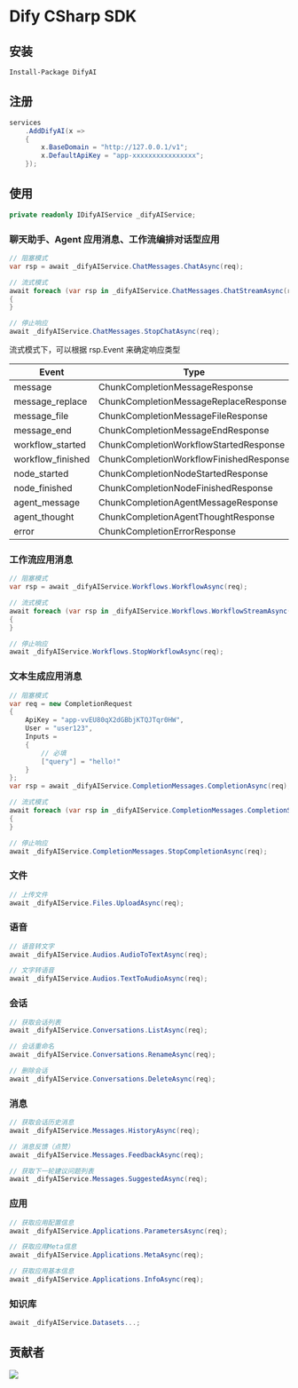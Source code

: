 # Dify CSharp SDK

## 安装
```
Install-Package DifyAI
```

## 注册
```csharp
services
    .AddDifyAI(x =>
    {
        x.BaseDomain = "http://127.0.0.1/v1";
        x.DefaultApiKey = "app-xxxxxxxxxxxxxxxx";
    });
```

## 使用
```csharp
private readonly IDifyAIService _difyAIService;
```

### 聊天助手、Agent 应用消息、工作流编排对话型应用
```csharp
// 阻塞模式
var rsp = await _difyAIService.ChatMessages.ChatAsync(req);

// 流式模式
await foreach (var rsp in _difyAIService.ChatMessages.ChatStreamAsync(req))
{
}

// 停止响应
await _difyAIService.ChatMessages.StopChatAsync(req);
```

流式模式下，可以根据 rsp.Event 来确定响应类型

|Event|Type|
|--|--|
|message|ChunkCompletionMessageResponse|
|message_replace|ChunkCompletionMessageReplaceResponse|
|message_file|ChunkCompletionMessageFileResponse|
|message_end|ChunkCompletionMessageEndResponse|
|workflow_started|ChunkCompletionWorkflowStartedResponse|
|workflow_finished|ChunkCompletionWorkflowFinishedResponse|
|node_started|ChunkCompletionNodeStartedResponse|
|node_finished|ChunkCompletionNodeFinishedResponse|
|agent_message|ChunkCompletionAgentMessageResponse|
|agent_thought|ChunkCompletionAgentThoughtResponse|
|error|ChunkCompletionErrorResponse|

### 工作流应用消息
```csharp
// 阻塞模式
var rsp = await _difyAIService.Workflows.WorkflowAsync(req);

// 流式模式
await foreach (var rsp in _difyAIService.Workflows.WorkflowStreamAsync(req))
{
}

// 停止响应
await _difyAIService.Workflows.StopWorkflowAsync(req);
```

### 文本生成应用消息
```csharp
// 阻塞模式
var req = new CompletionRequest
{
    ApiKey = "app-vvEU80qX2dGBbjKTQJTqr0HW",
    User = "user123",
    Inputs =
    {
        // 必填
        ["query"] = "hello!"
    }
};
var rsp = await _difyAIService.CompletionMessages.CompletionAsync(req);

// 流式模式
await foreach (var rsp in _difyAIService.CompletionMessages.CompletionStreamAsync(req))
{
}

// 停止响应
await _difyAIService.CompletionMessages.StopCompletionAsync(req);
```

### 文件
```csharp
// 上传文件
await _difyAIService.Files.UploadAsync(req);
```

### 语音
```csharp
// 语音转文字
await _difyAIService.Audios.AudioToTextAsync(req);

// 文字转语音
await _difyAIService.Audios.TextToAudioAsync(req);
```

### 会话
```csharp
// 获取会话列表
await _difyAIService.Conversations.ListAsync(req);

// 会话重命名
await _difyAIService.Conversations.RenameAsync(req);

// 删除会话
await _difyAIService.Conversations.DeleteAsync(req);
```

### 消息
```csharp
// 获取会话历史消息
await _difyAIService.Messages.HistoryAsync(req);

// 消息反馈（点赞）
await _difyAIService.Messages.FeedbackAsync(req);

// 获取下一轮建议问题列表
await _difyAIService.Messages.SuggestedAsync(req);
```

### 应用
```csharp
// 获取应用配置信息
await _difyAIService.Applications.ParametersAsync(req);

// 获取应用Meta信息
await _difyAIService.Applications.MetaAsync(req);

// 获取应用基本信息
await _difyAIService.Applications.InfoAsync(req);
```

### 知识库
```csharp
await _difyAIService.Datasets...;
```

## 贡献者
<a href="https://github.com/BitBrewing/dify-csharp-sdk/graphs/contributors">
  <img src="https://contrib.rocks/image?repo=BitBrewing/dify-csharp-sdk" />
</a>
